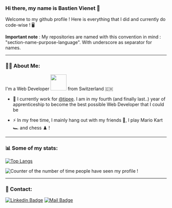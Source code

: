 ### Hi there, my name is Bastien Vienet 👋

Welcome to my github profile ! Here is everything that I did and currently do code-wise ! :desktop_computer:

**Important note** : My repositories are named with this convention in mind : "section-name-purpose-language". With underscore as separator for names. 

---

### 👨‍💻 About Me:
I'm a Web Developer <img src="https://media.giphy.com/media/WUlplcMpOCEmTGBtBW/giphy.gif" width="50"> from Switzerland 🇨🇭
- :construction_worker: I currently work for [@tipee](https://tipee.ch/). I am in my fourth (and finally last..) year of apprenticeship to become the best possible Web Developer that I could be

- :zap: In my free time, I mainly hang out with my friends :busts_in_silhouette:, I play Mario Kart :racing_car: and chess :chess_pawn: ! 

---

### 📊 Some of my stats:

[![Top Langs](https://github-readme-stats-git-masterrstaa-rickstaa.vercel.app/api/top-langs/?username=BastienVienet&layout=compact&theme=default)](https://github.com/anuraghazra/github-readme-stats)

<img src="https://komarev.com/ghpvc/?username=BastienVienet&style=flat-square&color=blue" alt="Counter of the number of time people have seen my profile !"/>

---

### 📇 Contact: 

[![Linkedin Badge](https://img.shields.io/badge/LinkedIn-blue?logo=linkedin&logoColor=white&style=for-the-badge)](https://www.linkedin.com/in/bastien-vienet-389145203)
[![Mail Badge](https://img.shields.io/badge/Gmail-D14836?style=for-the-badge&logo=gmail&logoColor=white)](mailto:bastien.vienet@outlook.com)
